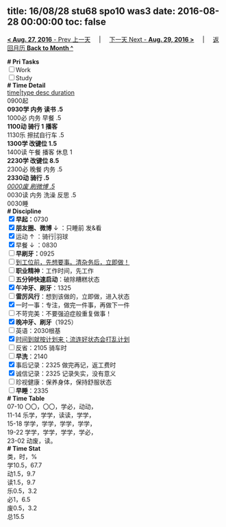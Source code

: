 title: 16/08/28 stu68 spo10 was3
date: 2016-08-28 00:00:00
toc: false
---
[**< Aug. 27, 2016** - Prev 上一天](/lifelogs/2016/08/d27.html) &nbsp; &nbsp; | &nbsp; &nbsp; [下一天 Next - **Aug. 29, 2016 >**](/lifelogs/2016/08/d29.html) &nbsp; &nbsp; |  &nbsp; &nbsp; [返回月历 **Back to Month ^**](/lifelogs/2016/08/index.html)
<br/><div><b># Pri Tasks</b></div><div><input type="checkbox"/>Work</div><div><input type="checkbox"/>Study</div><div><b># Time Detail</b></div><div><u>time|type desc duration</u></div><div>0900起</div><div><b>0930学 内务 读书 .5</b></div><div>1000必 内务 早餐 .5</div><div><b>1100动 骑行 1</b> <b>播客</b></div><div>1130乐 擦拭自行车 .5</div><div><b>1300学 改键位 1.5</b></div><div>1400读 午餐 播客 休息 1</div><div><b>2230学 改键位 8.5</b></div><div>2300必 晚餐 内务 .5</div><div><b>2330动 骑行 .5</b></div><div><u><i>0000废 刷微博 .5</i></u></div><div>0030读 内务 洗澡 反思 .5</div><div>0030睡</div><div><b># Discipline</b></div><div><b><input checked="true" type="checkbox"/></b><b>早起：</b>0730</div><div><b><input checked="true" type="checkbox"/></b><b>朋友圈、微博</b> ↓ ：只睡前 发&amp;看</div><div><input checked="true" type="checkbox"/>运动 ↑ ：骑行|羽球</div><div><input checked="true" type="checkbox"/>早餐 ↓ ：0830</div><div><b><input type="checkbox"/></b><b>早刷牙：</b>0925</div><div><input type="checkbox"/><u>到工位前，先想要事。清杂务后，立即做！</u></div><div><input type="checkbox"/><b>职业精神</b>：工作时间，先工作</div><div><input type="checkbox"/><b>五分钟快速启动</b>：破除糟糕状态</div><div><input checked="true" type="checkbox"/><b>午冲牙、刷牙</b>：1325</div><div><input type="checkbox"/><b>雷厉风行</b>：想到该做的，立即做，进入状态</div><div><input checked="true" type="checkbox"/>一时一事：专注，做完一件事，再做下一件</div><div><input type="checkbox"/>不苛完美：不要强迫症般重复做事！</div><div><b><input checked="true" type="checkbox"/></b><b>晚冲牙、刷牙</b>（1925）</div><div><input type="checkbox"/>英语：2030根基</div><div><u><input checked="true" type="checkbox"/></u><u>时间到就按计划来；流连好状态会打乱计划</u></div><div><input type="checkbox"/>反省：2105 骑车时</div><div><input type="checkbox"/><b>早洗</b>：2140</div><div><input checked="true" type="checkbox"/>事后记录：2325 做完再记，返工费时</div><div><input checked="true" type="checkbox"/>诚信记录：2325 记录失实，没有意义</div><div><input type="checkbox"/>珍视健康：保养身体，保持舒服状态</div><div><input type="checkbox"/><b>早睡</b>：2335</div><div><b># Time Table</b></div><div>07-10 〇〇，〇〇，学必，动动，</div><div>11-14 乐学，学学，读读，学学，</div><div>15-18 学学，学学，学学，学学，</div><div>19-22 学学，学学，学学，学必，</div><div>23-02 动废，读。</div><div><b># Time Stat</b></div><div>类，时，%</div><div>学10.5，67.7</div><div>动1.5，9.7</div><div>读1.5，9.7</div><div>乐0.5，3.2</div><div>必1，6.5</div><div>废0.5，3.2</div><div>总15.5</div>